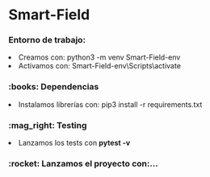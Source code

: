 # Smart-Field

<h3>Entorno de trabajo:</h3>
<li>Creamos con: python3 -m venv Smart-Field-env</li>
<li>Activamos con: Smart-Field-env\Scripts\activate</li>
<h3>:books: Dependencias</h3>
<li>Instalamos librerías con: pip3 install -r requirements.txt</li>
<h3>:mag_right: Testing</h3>
<li>Lanzamos los tests con <b>pytest -v</b></li>
<h3>:rocket: Lanzamos el proyecto con:...</h3>
